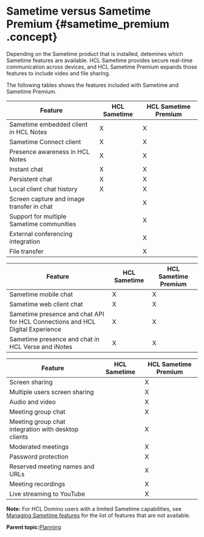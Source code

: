 # Sametime versus Sametime Premium {#sametime_premium .concept}

Depending on the Sametime product that is installed, detemines which Sametime features are available. HCL Sametime provides secure real-time communication across devices, and HCL Sametime Premium expands those features to include video and file sharing.

The following tables shows the features included with Sametime and Sametime Premium.

|Feature|HCL Sametime|HCL Sametime Premium|
|-------|------------|--------------------|
|Sametime embedded client in HCL Notes|X|X|
|Sametime Connect client|X|X|
|Presence awareness in HCL Notes|X|X|
|Instant chat|X|X|
|Persistent chat|X|X|
|Local client chat history|X|X|
|Screen capture and image transfer in chat| |X|
|Support for multiple Sametime communities| |X|
|External conferencing integration| |X|
|File transfer| |X|

|Feature|HCL Sametime|HCL Sametime Premium|
|-------|------------|--------------------|
|Sametime mobile chat|X|X|
|Sametime web client chat|X|X|
|Sametime presence and chat API for HCL Connections and HCL Digital Experience|X|X|
|Sametime presence and chat in HCL Verse and iNotes|X|X|

|Feature|HCL Sametime|HCL Sametime Premium|
|-------|------------|--------------------|
|Screen sharing| |X|
|Multiple users screen sharing| |X|
|Audio and video| |X|
|Meeting group chat| |X|
|Meeting group chat integration with desktop clients| |X|
|Moderated meetings| |X|
|Password protection| |X|
|Reserved meeting names and URLs| |X|
|Meeting recordings| |X|
|Live streaming to YouTube| |X|

**Note:** For HCL Domino users with a limited Sametime capabilities, see [Managing Sametime features](managing_sametime_premium.md) for the list of features that are not available.

**Parent topic:**[Planning](planning.md)

